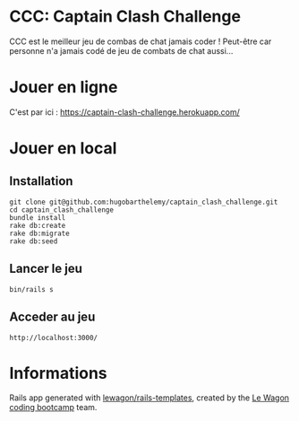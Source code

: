 # CCC: Captain Clash Challenge

CCC est le meilleur jeu de combas de chat jamais coder ! Peut-être car personne n'a jamais codé de jeu de combats de chat aussi...

# Jouer en ligne

C'est par ici : https://captain-clash-challenge.herokuapp.com/

# Jouer en local

## Installation

```
git clone git@github.com:hugobarthelemy/captain_clash_challenge.git
cd captain_clash_challenge
bundle install
rake db:create
rake db:migrate
rake db:seed
```

## Lancer le jeu
```
bin/rails s

```

## Acceder au jeu

```
http://localhost:3000/
```

# Informations

Rails app generated with [lewagon/rails-templates](https://github.com/lewagon/rails-templates), created by the [Le Wagon coding bootcamp](https://www.lewagon.com) team.
